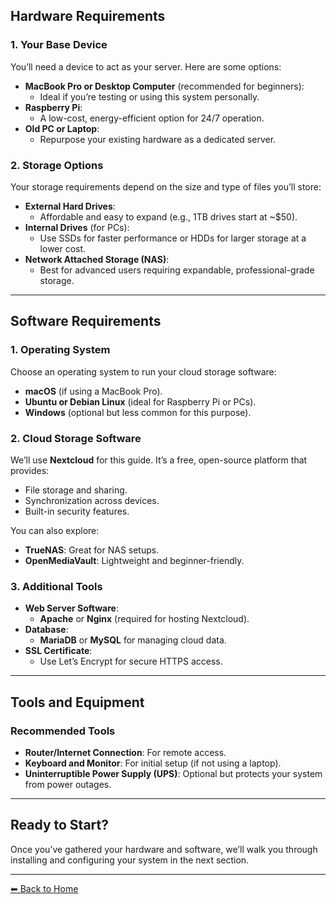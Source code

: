 ## Hardware Requirements

### **1. Your Base Device**
You’ll need a device to act as your server. Here are some options:
- **MacBook Pro or Desktop Computer** (recommended for beginners):
  - Ideal if you’re testing or using this system personally.
- **Raspberry Pi**:
  - A low-cost, energy-efficient option for 24/7 operation.
- **Old PC or Laptop**:
  - Repurpose your existing hardware as a dedicated server.

### **2. Storage Options**
Your storage requirements depend on the size and type of files you’ll store:
- **External Hard Drives**:
  - Affordable and easy to expand (e.g., 1TB drives start at ~$50).
- **Internal Drives** (for PCs):
  - Use SSDs for faster performance or HDDs for larger storage at a lower cost.
- **Network Attached Storage (NAS)**:
  - Best for advanced users requiring expandable, professional-grade storage.

---

## Software Requirements

### **1. Operating System**
Choose an operating system to run your cloud storage software:
- **macOS** (if using a MacBook Pro).
- **Ubuntu or Debian Linux** (ideal for Raspberry Pi or PCs).
- **Windows** (optional but less common for this purpose).

### **2. Cloud Storage Software**
We’ll use **Nextcloud** for this guide. It’s a free, open-source platform that provides:
- File storage and sharing.
- Synchronization across devices.
- Built-in security features.

You can also explore:
- **TrueNAS**: Great for NAS setups.
- **OpenMediaVault**: Lightweight and beginner-friendly.

### **3. Additional Tools**
- **Web Server Software**:
  - **Apache** or **Nginx** (required for hosting Nextcloud).
- **Database**:
  - **MariaDB** or **MySQL** for managing cloud data.
- **SSL Certificate**:
  - Use Let’s Encrypt for secure HTTPS access.

---

## Tools and Equipment

### **Recommended Tools**
- **Router/Internet Connection**: For remote access.
- **Keyboard and Monitor**: For initial setup (if not using a laptop).
- **Uninterruptible Power Supply (UPS)**: Optional but protects your system from power outages.

---

## Ready to Start?
Once you’ve gathered your hardware and software, we’ll walk you through installing and configuring your system in the next section.

---

[⬅ Back to Home](index.md)
